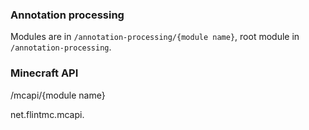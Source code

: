 ### Annotation processing
Modules are in `/annotation-processing/{module name}`, root module in `/annotation-processing`.

### Minecraft API
/mcapi/{module name}

net.flintmc.mcapi.
